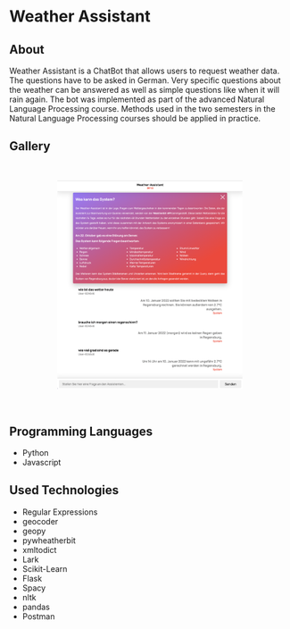 # Weather Assistant

## About
Weather Assistant is a ChatBot that allows users to request weather data. The questions have to be asked in German. Very specific questions about the weather can be answered as well as simple questions like when it will rain again. The bot was implemented as part of the advanced Natural Language Processing course.  Methods used in the two semesters in the Natural Language Processing courses should be applied in practice.

## Gallery

<br>
<p align="center">
  <img src="docs/weather_assistant1.png" width="66%">
</p>
<br>

## Programming Languages
* Python
* Javascript

## Used Technologies

* Regular Expressions
* geocoder
* geopy
* pywheatherbit
* xmltodict
* Lark
* Scikit-Learn
* Flask
* Spacy
* nltk
* pandas
* Postman